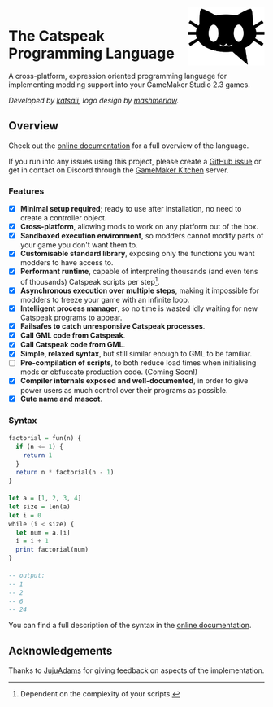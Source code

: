 <picture>
  <source
    media="(prefers-color-scheme: dark)"
    align="right"
    width="30%"
    height="30%"
    srcset="./catspeak-logo-dark.svg">
  <source
    media="(prefers-color-scheme: light)"
    align="right"
    width="30%"
    height="30%"
    srcset="./catspeak-logo.svg">
  <img
    align="right"
    width="30%"
    height="30%"
    alt="Catspeak Logo"
    src="./catspeak-logo.svg">
</picture>

# The Catspeak Programming Language

A cross-platform, expression oriented programming language for implementing
modding support into your GameMaker Studio 2.3 games.

_Developed by
[katsaii](https://www.katsaii.com/), logo design by
[mashmerlow](https://mashmerlow.github.io/)._

## Overview

Check out the [online documentation](https://www.katsaii.com/catspeak-lang) for
a full overview of the language.

If you run into any issues using this project, please create a [GitHub issue](https://github.com/katsaii/catspeak-lang/issues/new)
or get in contact on Discord through the [GameMaker Kitchen](https://discord.com/channels/724320164371497020/1007968808926982184) server.

### Features

 - [x] **Minimal setup required**; ready to use after installation, no need to
       create a controller object.
 - [x] **Cross-platform**, allowing mods to work on any platform out of the box.
 - [x] **Sandboxed execution environment**, so modders cannot modify parts of
       your game you don't want them to.
 - [x] **Customisable standard library**, exposing only the functions you want
       modders to have access to.
 - [x] **Performant runtime**, capable of interpreting thousands (and even
       tens of thousands) Catspeak scripts per step[^complexity].
 - [x] **Asynchronous execution over multiple steps**, making it impossible for
       modders to freeze your game with an infinite loop.
 - [x] **Intelligent process manager**, so no time is wasted idly waiting for
       new Catspeak programs to appear.
 - [x] **Failsafes to catch unresponsive Catspeak processes**.
 - [x] **Call GML code from Catspeak**.
 - [x] **Call Catspeak code from GML**.
 - [x] **Simple, relaxed syntax**, but still similar enough to GML to be
       familiar.
 - [ ] **Pre-compilation of scripts**, to both reduce load times when
       initialising mods or obfuscate production code. (Coming Soon!)
 - [x] **Compiler internals exposed and well-documented**, in order to give
       power users as much control over their programs as possible.
 - [x] **Cute name and mascot**.

[^complexity]: Dependent on the complexity of your scripts.

### Syntax

```hs
factorial = fun(n) {
  if (n <= 1) {
    return 1
  }
  return n * factorial(n - 1)
}

let a = [1, 2, 3, 4]
let size = len(a)
let i = 0
while (i < size) {
  let num = a.[i]
  i = i + 1
  print factorial(num)
}

-- output:
-- 1
-- 2
-- 6
-- 24
```

You can find a full description of the syntax in the
[online documentation](https://www.katsaii.com/catspeak-lang/#syntax).

## Acknowledgements

Thanks to [JujuAdams](https://www.jujuadams.com/) for giving feedback on
aspects of the implementation.
